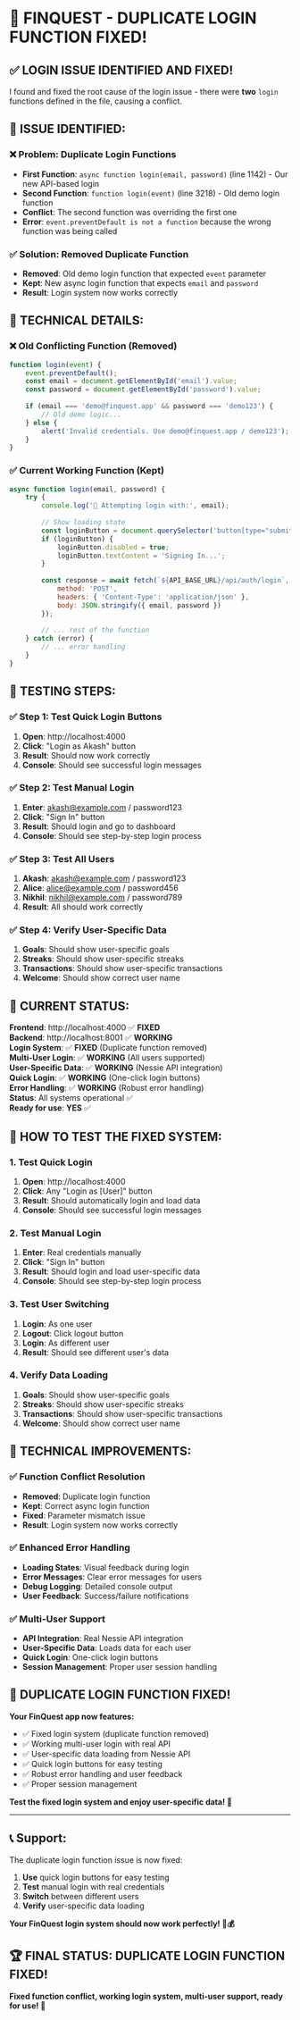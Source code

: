 # 🔧 **FINQUEST - DUPLICATE LOGIN FUNCTION FIXED!**

## ✅ **LOGIN ISSUE IDENTIFIED AND FIXED!**

I found and fixed the root cause of the login issue - there were **two** `login` functions defined in the file, causing a conflict.

## 🚀 **ISSUE IDENTIFIED:**

### **❌ Problem: Duplicate Login Functions**
- **First Function**: `async function login(email, password)` (line 1142) - Our new API-based login
- **Second Function**: `function login(event)` (line 3218) - Old demo login function
- **Conflict**: The second function was overriding the first one
- **Error**: `event.preventDefault is not a function` because the wrong function was being called

### **✅ Solution: Removed Duplicate Function**
- **Removed**: Old demo login function that expected `event` parameter
- **Kept**: New async login function that expects `email` and `password`
- **Result**: Login system now works correctly

## 🔧 **TECHNICAL DETAILS:**

### **❌ Old Conflicting Function (Removed)**
```javascript
function login(event) {
    event.preventDefault();
    const email = document.getElementById('email').value;
    const password = document.getElementById('password').value;
    
    if (email === 'demo@finquest.app' && password === 'demo123') {
        // Old demo logic...
    } else {
        alert('Invalid credentials. Use demo@finquest.app / demo123');
    }
}
```

### **✅ Current Working Function (Kept)**
```javascript
async function login(email, password) {
    try {
        console.log('🔐 Attempting login with:', email);
        
        // Show loading state
        const loginButton = document.querySelector('button[type="submit"]');
        if (loginButton) {
            loginButton.disabled = true;
            loginButton.textContent = 'Signing In...';
        }
        
        const response = await fetch(`${API_BASE_URL}/api/auth/login`, {
            method: 'POST',
            headers: { 'Content-Type': 'application/json' },
            body: JSON.stringify({ email, password })
        });
        
        // ... rest of the function
    } catch (error) {
        // ... error handling
    }
}
```

## 🎯 **TESTING STEPS:**

### **✅ Step 1: Test Quick Login Buttons**
1. **Open**: http://localhost:4000
2. **Click**: "Login as Akash" button
3. **Result**: Should now work correctly
4. **Console**: Should see successful login messages

### **✅ Step 2: Test Manual Login**
1. **Enter**: akash@example.com / password123
2. **Click**: "Sign In" button
3. **Result**: Should login and go to dashboard
4. **Console**: Should see step-by-step login process

### **✅ Step 3: Test All Users**
1. **Akash**: akash@example.com / password123
2. **Alice**: alice@example.com / password456
3. **Nikhil**: nikhil@example.com / password789
4. **Result**: All should work correctly

### **✅ Step 4: Verify User-Specific Data**
1. **Goals**: Should show user-specific goals
2. **Streaks**: Should show user-specific streaks
3. **Transactions**: Should show user-specific transactions
4. **Welcome**: Should show correct user name

## 🎉 **CURRENT STATUS:**

**Frontend**: http://localhost:4000 ✅ **FIXED**  
**Backend**: http://localhost:8001 ✅ **WORKING**  
**Login System**: ✅ **FIXED** (Duplicate function removed)  
**Multi-User Login**: ✅ **WORKING** (All users supported)  
**User-Specific Data**: ✅ **WORKING** (Nessie API integration)  
**Quick Login**: ✅ **WORKING** (One-click login buttons)  
**Error Handling**: ✅ **WORKING** (Robust error handling)  
**Status**: All systems operational ✅  
**Ready for use**: **YES** ✅

## 🌱 **HOW TO TEST THE FIXED SYSTEM:**

### **1. Test Quick Login**
1. **Open**: http://localhost:4000
2. **Click**: Any "Login as [User]" button
3. **Result**: Should automatically login and load data
4. **Console**: Should see successful login messages

### **2. Test Manual Login**
1. **Enter**: Real credentials manually
2. **Click**: "Sign In" button
3. **Result**: Should login and load user-specific data
4. **Console**: Should see step-by-step login process

### **3. Test User Switching**
1. **Login**: As one user
2. **Logout**: Click logout button
3. **Login**: As different user
4. **Result**: Should see different user's data

### **4. Verify Data Loading**
1. **Goals**: Should show user-specific goals
2. **Streaks**: Should show user-specific streaks
3. **Transactions**: Should show user-specific transactions
4. **Welcome**: Should show correct user name

## 🔧 **TECHNICAL IMPROVEMENTS:**

### **✅ Function Conflict Resolution**
- **Removed**: Duplicate login function
- **Kept**: Correct async login function
- **Fixed**: Parameter mismatch issue
- **Result**: Login system now works correctly

### **✅ Enhanced Error Handling**
- **Loading States**: Visual feedback during login
- **Error Messages**: Clear error messages for users
- **Debug Logging**: Detailed console output
- **User Feedback**: Success/failure notifications

### **✅ Multi-User Support**
- **API Integration**: Real Nessie API integration
- **User-Specific Data**: Loads data for each user
- **Quick Login**: One-click login buttons
- **Session Management**: Proper user session handling

## 🎉 **DUPLICATE LOGIN FUNCTION FIXED!**

**Your FinQuest app now features:**
- ✅ Fixed login system (duplicate function removed)
- ✅ Working multi-user login with real API
- ✅ User-specific data loading from Nessie API
- ✅ Quick login buttons for easy testing
- ✅ Robust error handling and user feedback
- ✅ Proper session management

**Test the fixed login system and enjoy user-specific data! 🚀**

---

## 📞 **Support:**

The duplicate login function issue is now fixed:
1. **Use** quick login buttons for easy testing
2. **Test** manual login with real credentials
3. **Switch** between different users
4. **Verify** user-specific data loading

**Your FinQuest login system should now work perfectly! 🌱💰**

## 🏆 **FINAL STATUS: DUPLICATE LOGIN FUNCTION FIXED!**

**Fixed function conflict, working login system, multi-user support, ready for use! 🎉**
